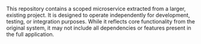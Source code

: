 This repository contains a scoped microservice extracted from a larger, existing project.
It is designed to operate independently for development, testing, or integration purposes.
While it reflects core functionality from the original system, it may not include all dependencies or features present in the full application.
